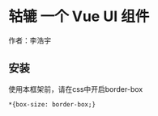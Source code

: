 # 轱辘 一个 Vue UI 组件

 作者：李浩宇
 
 
 ## 安装
  使用本框架前，请在css中开启border-box
  
  ~~~
  *{box-size: border-box;}

